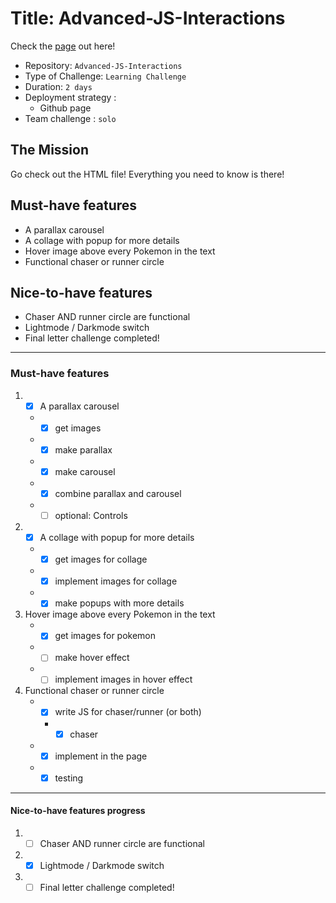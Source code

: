 
# Title: Advanced-JS-Interactions
Check the [page](https://glinchflash.github.io/advanced-interactions/) out here!

- Repository: `Advanced-JS-Interactions`
- Type of Challenge: `Learning Challenge`
- Duration: `2 days`
- Deployment strategy : 
	- Github page
- Team challenge : `solo`


## The Mission
Go check out the HTML file! Everything you need to know is there!

## Must-have features
- A parallax carousel
- A collage with popup for more details
- Hover image above every Pokemon in the text
- Functional chaser or runner circle

## Nice-to-have features
- Chaser AND runner circle are functional
- Lightmode / Darkmode switch
- Final letter challenge completed!
---

### Must-have features

1. - [x]  A parallax carousel
   * - [x] get images
   * - [x] make parallax
   * - [x] make carousel
   * - [x] combine parallax and carousel
   * - [ ] optional: Controls

2. - [x]  A collage with popup for more details
    * - [x] get images for collage
    * - [x] implement images for collage
    * - [x] make popups with more details

3. Hover image above every Pokemon in the text
    * - [x] get images for pokemon
    * - [ ] make hover effect
    * - [ ] implement images in hover effect

4. Functional chaser or runner circle
    * - [x] write JS for chaser/runner (or both)
      * - [x] chaser
    * - [x] implement in the page
    * - [x] testing
---
#### Nice-to-have features progress

1. - [ ] Chaser AND runner circle are functional
2. - [x] Lightmode / Darkmode switch
3. - [ ] Final letter challenge completed!